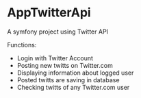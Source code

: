 AppTwitterApi
=============

A symfony project using Twitter API

Functions: 
- Login with Twitter Account
- Posting new twitts on Twitter.com
- Displaying information about logged user
- Posted twitts are saving in database
- Checking twitts of any Twitter.com user
